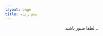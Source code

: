 ```yaml
---
layout: page
title: پخش زنده
---
```

<div id="stream" style="text-align: center;">
لطفا صبور باشید...
</div>


<script>
var status_url = 'http://server.mehsen.ir/status-json.xsl';

function ajax_get(url, callback) {
    var xmlhttp = new XMLHttpRequest();
    xmlhttp.onreadystatechange = function() {
        if (xmlhttp.readyState == 4 && xmlhttp.status == 200) {
            try {
                var data = JSON.parse(xmlhttp.responseText);
            } catch(err) {
                console.log(err.message + " in " + xmlhttp.responseText);
                return;
            }
            callback(data);
        }
    };
    if ("withCredentials" in xmlhttp) {
      xmlhttp.open("GET", url, true);
    } else if (typeof XDomainRequest != "undefined") {
      xmlhttp = new XDomainRequest();
      xmlhttp.open("GET", url);
    } else {
      throw new Error('CORS not supported');
    }
    xmlhttp.send();
}

String.prototype.toFaDigit = function() {
    return this.replace(/\d+/g, function(digit) {
        var ret = '';
        for (var i = 0, len = digit.length; i < len; i++) {
            ret += String.fromCharCode(digit.charCodeAt(i) + 1728);
        }
        return ret;
    });
};

ajax_get(status_url, function(data) {
    if (data["icestats"]["source"]) {
        var started_milis_ago = Date.now() - Date.parse(data["icestats"]["source"]["stream_start_iso8601"]);
            var html = "<p>" + "در حال پخش زنده!" + "</p>"; 
        html += '<audio controls preload="none"><source src="' + data["icestats"]["source"]["listenurl"] + '"></audio>';
        html += "<p>" + "تعداد شنوندگان: " + '<span id = "listeners">' + data["icestats"]["source"]["listeners"].toString().toFaDigit() + '</span>' + " نفر" + "</p>";
        html += "<p>" + "شروع پخش: " + '<span id = "started-mins-ago">' + Math.floor(started_milis_ago / 60000).toString().toFaDigit() + '</span>' + " دقیقه پیش" + "</p>";
        document.getElementById("stream").innerHTML = html;
    } else {
        var html = "<p>" + "در حال حاضر پخش نداریم." + "</p>";
        document.getElementById("stream").innerHTML = html;
    }
});

setInterval(function(){ 
ajax_get(status_url, function(data) {
    if (data["icestats"]["source"]) {
        document.getElementById("listeners").innerHTML = data["icestats"]["source"]["listeners"].toString().toFaDigit();
        var started_milis_ago = Date.now() - Date.parse(data["icestats"]["source"]["stream_start_iso8601"]);
        document.getElementById("started-mins-ago").innerHTML = Math.floor(started_milis_ago / 60000).toString().toFaDigit();
    }
});
}, 30000);
</script>
